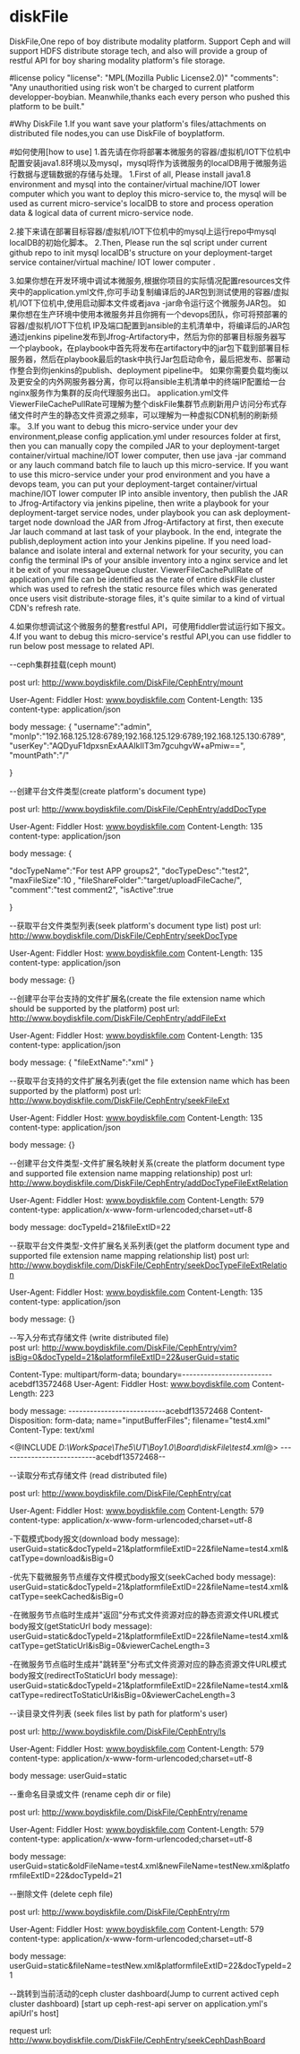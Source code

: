 # diskFile
DiskFile,One repo of boy distribute modality platform. Support Ceph and will support HDFS distribute storage tech, and also will provide a group of restful API for boy sharing modality platform's file storage.

#license policy
"license": "MPL(Mozilla Public License2.0)"
"comments": "Any unauthoritied using risk won't be charged to current platform developper-boybian. Meanwhile,thanks each every person who pushed this platform to be built."

#Why DiskFile
1.If you want save your platform's files/attachments on distributed file nodes,you can use DiskFile of boyplatform. 


#如何使用[how to use]
1.首先请在你将部署本微服务的容器/虚拟机/IOT下位机中配置安装java1.8环境以及mysql，mysql将作为该微服务的localDB用于微服务运行数据与逻辑数据的存储与处理。
1.First of all, Please install java1.8 environment and mysql into the container/virtual machine/IOT lower computer which you want to deploy this micro-service to, the mysql will be used as current micro-service's localDB to store and process operation data & logical data of current micro-service node.

2.接下来请在部署目标容器/虚拟机/IOT下位机中的mysql上运行repo中mysql localDB的初始化脚本。
2.Then, Please run the sql script under current github repo to init mysql localDB's structure on your deployment-target service container/virtual machine/ IOT lower computer .


3.如果你想在开发环境中调试本微服务,根据你项目的实际情况配置resources文件夹中的application.yml文件,你可手动复制编译后的JAR包到测试使用的容器/虚拟机/IOT下位机中,使用启动脚本文件或者java -jar命令运行这个微服务JAR包。
  如果你想在生产环境中使用本微服务并且你拥有一个devops团队，你可将预部署的容器/虚拟机/IOT下位机 IP及端口配置到ansible的主机清单中，将编译后的JAR包通过jenkins pipeline发布到Jfrog-Artifactory中，然后为你的部署目标服务器写一个playbook，在playbook中首先将发布在artifactory中的jar包下载到部署目标服务器，然后在playbook最后的task中执行Jar包启动命令，最后把发布、部署动作整合到你jenkins的publish、deployment pipeline中。
  如果你需要负载均衡以及更安全的内外网服务器分离，你可以将ansible主机清单中的终端IP配置给一台nginx服务作为集群的反向代理服务出口。
  application.yml文件ViewerFileCachePullRate可理解为整个diskFile集群节点刷新用户访问分布式存储文件时产生的静态文件资源之频率，可以理解为一种虚拟CDN机制的刷新频率。
3.If you want to debug this micro-service under your dev environment,please config application.yml under resources folder at first, then you can manually copy the compiled JAR to your deployment-target container/virtual machine/IOT lower computer, then use java -jar command or any lauch command batch file to lauch up this micro-service.
  If you want to use this micro-service under your prod environment and you have a devops team, you can put your deployment-target container/virtual machine/IOT lower computer IP into ansible inventory, then publish the JAR to Jfrog-Artifactory via jenkins pipeline, then write a playbook for your deployment-target service nodes, under playbook you can ask deployment-target node download the JAR from Jfrog-Artifactory at first, then execute Jar lauch command at last task of your playbook. In the end, integrate the publish,deployment action into your Jenkins pipeline.
  If you need load-balance and isolate interal and external network for your security, you can config the terminal IPs of your ansible inventory into a nginx service and let it be exit of your messageQueue cluster.
  ViewerFileCachePullRate of application.yml file can be identified as the rate of entire diskFile cluster which was used to refresh the static resource files which was generated once users visit distribute-storage files, it's quite similar to a kind of virtual CDN's refresh rate.


4.如果你想调试这个微服务的整套restful API，可使用fiddler尝试运行如下报文。
4.If you want to debug this micro-service's restful API,you can use fiddler to run below post message to related API.


--ceph集群挂载(ceph mount)

post url:  http://www.boydiskfile.com/DiskFile/CephEntry/mount

User-Agent: Fiddler
Host: www.boydiskfile.com
Content-Length: 135
content-type: application/json

body message:
{
 "username":"admin",
 "monIp":"192.168.125.128:6789;192.168.125.129:6789;192.168.125.130:6789",
 "userKey":"AQDyuF1dpxsnExAAAIkIlT3m7gcuhgvW+aPmiw==",
 "mountPath":"/"

}

--创建平台文件类型(create platform's document type)

post url:  http://www.boydiskfile.com/DiskFile/CephEntry/addDocType

User-Agent: Fiddler
Host: www.boydiskfile.com
Content-Length: 135
content-type: application/json

body message:
{

"docTypeName":"For test APP groups2",
"docTypeDesc":"test2",
"maxFileSize":10 ,
"fileShareFolder":"target/uploadFileCache/",
"comment":"test comment2",
"isActive":true

}

--获取平台文件类型列表(seek platform's document type list)
post url: http://www.boydiskfile.com/DiskFile/CephEntry/seekDocType

User-Agent: Fiddler
Host: www.boydiskfile.com
Content-Length: 135
content-type: application/json

body message:
{}


--创建平台平台支持的文件扩展名(create the file extension name which should be supported by the platform)
post url:  http://www.boydiskfile.com/DiskFile/CephEntry/addFileExt  
  
User-Agent: Fiddler
Host: www.boydiskfile.com
Content-Length: 135
content-type: application/json

body message:
{
"fileExtName":"xml"
}

--获取平台支持的文件扩展名列表(get the file extension name which has been supported by the platform)
post url: http://www.boydiskfile.com/DiskFile/CephEntry/seekFileExt

User-Agent: Fiddler
Host: www.boydiskfile.com
Content-Length: 135
content-type: application/json

body message:
{}

--创建平台文件类型-文件扩展名映射关系(create the platform document type and supported file extension name mapping relationship)
post url: http://www.boydiskfile.com/DiskFile/CephEntry/addDocTypeFileExtRelation

User-Agent: Fiddler
Host: www.boydiskfile.com
Content-Length: 579
content-type: application/x-www-form-urlencoded;charset=utf-8

body message:
docTypeId=21&fileExtID=22

--获取平台文件类型-文件扩展名关系列表(get the platform document type and supported file extension name mapping relationship list)
post url: http://www.boydiskfile.com/DiskFile/CephEntry/seekDocTypeFileExtRelation

User-Agent: Fiddler
Host: www.boydiskfile.com
Content-Length: 135
content-type: application/json

body message:
{}

--写入分布式存储文件 (write distributed file)  
post url: http://www.boydiskfile.com/DiskFile/CephEntry/vim?isBig=0&docTypeId=21&platformfileExtID=22&userGuid=static
 
Content-Type: multipart/form-data; boundary=-------------------------acebdf13572468
User-Agent: Fiddler
Host: www.boydiskfile.com
Content-Length: 223

body message:
---------------------------acebdf13572468
Content-Disposition: form-data; name="inputBufferFiles"; filename="test4.xml"
Content-Type: text/xml

<@INCLUDE *D:\WorkSpace\The5\UT\Boy1.0\Board\diskFile\test4.xml*@>
---------------------------acebdf13572468--

--读取分布式存储文件 (read distributed file)

post url: http://www.boydiskfile.com/DiskFile/CephEntry/cat

User-Agent: Fiddler
Host: www.boydiskfile.com
Content-Length: 579
content-type: application/x-www-form-urlencoded;charset=utf-8

-下载模式body报文(download body message):
userGuid=static&docTypeId=21&platformfileExtID=22&fileName=test4.xml&catType=download&isBig=0

-优先下载微服务节点缓存文件模式body报文(seekCached body message):
userGuid=static&docTypeId=21&platformfileExtID=22&fileName=test4.xml&catType=seekCached&isBig=0

-在微服务节点临时生成并"返回"分布式文件资源对应的静态资源文件URL模式body报文(getStaticUrl body message):
userGuid=static&docTypeId=21&platformfileExtID=22&fileName=test4.xml&catType=getStaticUrl&isBig=0&viewerCacheLength=3

-在微服务节点临时生成并"跳转至"分布式文件资源对应的静态资源文件URL模式body报文(redirectToStaticUrl body message):
userGuid=static&docTypeId=21&platformfileExtID=22&fileName=test4.xml&catType=redirectToStaticUrl&isBig=0&viewerCacheLength=3


--读目录文件列表 (seek files list by path for platform's user)

post url:  http://www.boydiskfile.com/DiskFile/CephEntry/ls

User-Agent: Fiddler
Host: www.boydiskfile.com
Content-Length: 579
content-type: application/x-www-form-urlencoded;charset=utf-8

body message:
userGuid=static


--重命名目录或文件 (rename ceph dir or file)

post url: http://www.boydiskfile.com/DiskFile/CephEntry/rename

User-Agent: Fiddler
Host: www.boydiskfile.com
Content-Length: 579
content-type: application/x-www-form-urlencoded;charset=utf-8

body message:
userGuid=static&oldFileName=test4.xml&newFileName=testNew.xml&platformfileExtID=22&docTypeId=21


--删除文件 (delete ceph file) 

post url: http://www.boydiskfile.com/DiskFile/CephEntry/rm

User-Agent: Fiddler
Host: www.boydiskfile.com
Content-Length: 579
content-type: application/x-www-form-urlencoded;charset=utf-8

body message:
userGuid=static&fileName=testNew.xml&platformfileExtID=22&docTypeId=21

--跳转到当前活动的ceph cluster dashboard(Jump to current actived ceph cluster dashboard) [start up ceph-rest-api server on application.yml's apiUrl's host]

request url: http://www.boydiskfile.com/DiskFile/CephEntry/seekCephDashBoard
